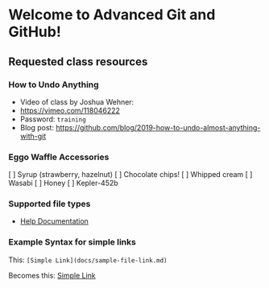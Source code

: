# Welcome to Advanced Git and GitHub!

## Requested class resources

### How to Undo Anything
- Video of class by Joshua Wehner: 
 - https://vimeo.com/118046222 
 - Password: `training`
- Blog post: https://github.com/blog/2019-how-to-undo-almost-anything-with-git

### Eggo Waffle Accessories
 [ ] Syrup (strawberry, hazelnut)
 [ ] Chocolate chips!
 [ ] Whipped cream
 [ ] Wasabi
 [ ] Honey
 [ ] Kepler-452b

### Supported file types

- [Help Documentation](https://help.github.com/categories/working-with-non-code-files/)

### Example Syntax for simple links

This: `[Simple Link](docs/sample-file-link.md)`

Becomes this: [Simple Link](docs/sample-file-link.md)
